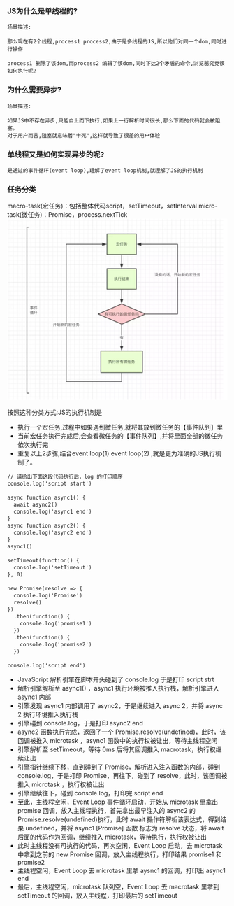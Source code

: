 ### JS为什么是单线程的? 
```$xslt
场景描述:

那么现在有2个线程,process1 process2,由于是多线程的JS,所以他们对同一个dom,同时进行操作

process1 删除了该dom,而process2 编辑了该dom,同时下达2个矛盾的命令,浏览器究竟该如何执行呢?
```
### 为什么需要异步? 
```$xslt
场景描述:

如果JS中不存在异步,只能自上而下执行,如果上一行解析时间很长,那么下面的代码就会被阻塞。
对于用户而言,阻塞就意味着"卡死",这样就导致了很差的用户体验
```
### 单线程又是如何实现异步的呢?
```$xslt
是通过的事件循环(event loop),理解了event loop机制,就理解了JS的执行机制
```
### 任务分类
macro-task(宏任务)：包括整体代码script，setTimeout，setInterval
micro-task(微任务)：Promise，process.nextTick
![](./../image/eventLoop.png)

按照这种分类方式:JS的执行机制是

- 执行一个宏任务,过程中如果遇到微任务,就将其放到微任务的【事件队列】里
- 当前宏任务执行完成后,会查看微任务的【事件队列】,并将里面全部的微任务依次执行完
- 重复以上2步骤,结合event loop(1) event loop(2) ,就是更为准确的JS执行机制了。

```$xslt
// 请给出下面这段代码执行后，log 的打印顺序
console.log('script start')

async function async1() {
  await async2()
  console.log('async1 end')
}
async function async2() {
  console.log('async2 end')
}
async1()

setTimeout(function() {
  console.log('setTimeout')
}, 0)

new Promise(resolve => {
  console.log('Promise')
  resolve()
})
  .then(function() {
    console.log('promise1')
  })
  .then(function() {
    console.log('promise2')
  })

console.log('script end')

```

- JavaScript 解析引擎在脚本开头碰到了 console.log 于是打印 script strt
- 解析引擎解析至 async1() ，async1 执行环境被推入执行栈，解析引擎进入 async1 内部
- 引擎发现 async1 内部调用了 async2，于是继续进入 async 2，并将 async 2 执行环境推入执行栈
- 引擎碰到 console.log，于是打印 async2 end
- async2 函数执行完成，返回了一个 Promise.resolve(undefined)，此时，该回调被推入 microtask ，async1 函数中的执行权被让出，等待主线程空闲
- 引擎解析至 setTimeout，等待 0ms 后将其回调推入 macrotask，执行权继续让出
- 引擎指针继续下移，直到碰到了 Promise，解析进入注入函数的内部，碰到 console.log，于是打印 Promise，再往下，碰到了 resolve，此时，该回调被推入 microtask ，执行权被让出
- 引擎继续往下，碰到 console.log，打印完 script end
- 至此，主线程空闲，Event Loop 事件循环启动，开始从 microtask 里拿出 promise 回调，放入主线程执行，首先拿出最早注入的 async2 的 Promise.resolve(undefined)执行，此时 await 操作符解析该表达式，得到结果 undefined，并将 async1 [Promise] 函数 标志为 resolve 状态，将 await 后面的代码作为回调，继续推入 microtask，等待执行，执行权被让出
- 此时主线程没有可执行的代码，再次空闲，Event Loop 启动，去 microtask 中拿到之前的 new Promise 回调，放入主线程执行，打印结果 promise1 和 promise2
- 主线程空闲，Event Loop 去 microtask 里拿 aysnc1 的回调，打印出 async1 end
- 最后，主线程空闲，microtask 队列空，Event Loop 去 macrotask 里拿到 setTimeout 的回调，放入主线程，打印最后的 setTimeout

